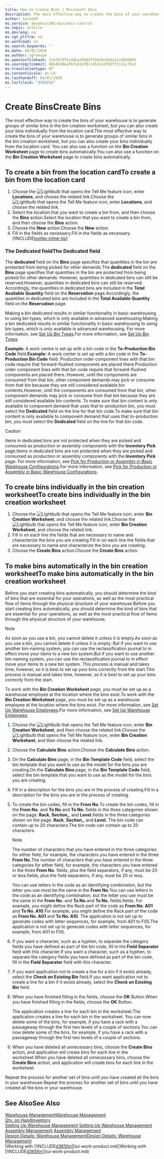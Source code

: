 ```yaml
---
title: How to Create Bins | Microsoft Docs
description: The most effective way to create the bins of your warehouse is to generate groups of similar bins in the bin creation worksheet, but you can also create your bins individually.
author: SorenGP
ms.service: dynamics365-business-central
ms.topic: article
ms.devlang: na
ms.tgt_pltfrm: na
ms.workload: na
ms.search.keywords: ''
ms.date: 04/01/2020
ms.author: sgroespe
ms.openlocfilehash: fcb76f9f5cddba76983ff8d3dcbb92a2c08d09b5
ms.sourcegitcommit: 88e4b30eaf6fa32af0c1452ce2f85ff1111c75e2
ms.translationtype: HT
ms.contentlocale: en-CA
ms.lasthandoff: 04/01/2020
ms.locfileid: "3193212"
---
```

# <a name="create-bins"></a><span data-ttu-id="35bf1-103">Create Bins</span><span class="sxs-lookup"><span data-stu-id="35bf1-103">Create Bins</span></span>
<span data-ttu-id="35bf1-104">The most effective way to create the bins of your warehouse is to generate groups of similar bins in the bin creation worksheet, but you can also create your bins individually from the location card.</span><span class="sxs-lookup"><span data-stu-id="35bf1-104">The most effective way to create the bins of your warehouse is to generate groups of similar bins in the bin creation worksheet, but you can also create your bins individually from the location card.</span></span> <span data-ttu-id="35bf1-105">You can also use a function on the **Bin Creation Worksheet** page to create bins automatically.</span><span class="sxs-lookup"><span data-stu-id="35bf1-105">You can also use a function on the **Bin Creation Worksheet** page to create bins automatically.</span></span>  

## <a name="to-create-a-bin-from-the-location-card"></a><span data-ttu-id="35bf1-106">To create a bin from the location card</span><span class="sxs-lookup"><span data-stu-id="35bf1-106">To create a bin from the location card</span></span>  
1.  <span data-ttu-id="35bf1-107">Choose the ![Lightbulb that opens the Tell Me feature](media/ui-search/search_small.png "Tell me what you want to do") icon, enter **Locations**, and choose the related link.</span><span class="sxs-lookup"><span data-stu-id="35bf1-107">Choose the ![Lightbulb that opens the Tell Me feature](media/ui-search/search_small.png "Tell me what you want to do") icon, enter **Locations**, and choose the related link.</span></span>  
2.  <span data-ttu-id="35bf1-108">Select the location that you want to create a bin from, and then choose the **Bins** action.</span><span class="sxs-lookup"><span data-stu-id="35bf1-108">Select the location that you want to create a bin from, and then choose the **Bins** action.</span></span>  
3. <span data-ttu-id="35bf1-109">Choose the **New** action.</span><span class="sxs-lookup"><span data-stu-id="35bf1-109">Choose the **New** action.</span></span>
4. <span data-ttu-id="35bf1-110">Fill in the fields as necessary.</span><span class="sxs-lookup"><span data-stu-id="35bf1-110">Fill in the fields as necessary.</span></span> [!INCLUDE[tooltip-inline-tip](includes/tooltip-inline-tip_md.md)]

### <a name="the-dedicated-field"></a><span data-ttu-id="35bf1-111">The Dedicated field</span><span class="sxs-lookup"><span data-stu-id="35bf1-111">The Dedicated field</span></span>
<span data-ttu-id="35bf1-112">The **dedicated** field on the **Bins** page specifies that quantities in the bin are protected from being picked for other demands.</span><span class="sxs-lookup"><span data-stu-id="35bf1-112">The **dedicated** field on the **Bins** page specifies that quantities in the bin are protected from being picked for other demands.</span></span> <span data-ttu-id="35bf1-113">However, quantities in dedicated bins can still be reserved.</span><span class="sxs-lookup"><span data-stu-id="35bf1-113">However, quantities in dedicated bins can still be reserved.</span></span> <span data-ttu-id="35bf1-114">Accordingly, the quantities in dedicated bins are included in the **Total Available Quantity** field on the **Reservation** page.</span><span class="sxs-lookup"><span data-stu-id="35bf1-114">Accordingly, the quantities in dedicated bins are included in the **Total Available Quantity** field on the **Reservation** page.</span></span>

<span data-ttu-id="35bf1-115">Making a bin dedicated results in similar functionality in basic warehousing to using bin types, which is only available in advanced warehousing.</span><span class="sxs-lookup"><span data-stu-id="35bf1-115">Making a bin dedicated results in similar functionality in basic warehousing to using bin types, which is only available in advanced warehousing.</span></span> <span data-ttu-id="35bf1-116">For more information, see [Set Up Bin Types](warehouse-how-to-set-up-bin-types.md).</span><span class="sxs-lookup"><span data-stu-id="35bf1-116">For more information, see [Set Up Bin Types](warehouse-how-to-set-up-bin-types.md).</span></span>

<span data-ttu-id="35bf1-117">**Example:** A work centre is set up with a bin code in the **To-Production Bin Code** field.</span><span class="sxs-lookup"><span data-stu-id="35bf1-117">**Example:** A work center is set up with a bin code in the **To-Production Bin Code** field.</span></span> <span data-ttu-id="35bf1-118">Production order component lines with that bin code require that forward-flushed components are placed there.</span><span class="sxs-lookup"><span data-stu-id="35bf1-118">Production order component lines with that bin code require that forward-flushed components are placed there.</span></span> <span data-ttu-id="35bf1-119">However, until the components are consumed from that bin, other component demands may pick or consume from that bin because they are still considered available bin contents.</span><span class="sxs-lookup"><span data-stu-id="35bf1-119">However, until the components are consumed from that bin, other component demands may pick or consume from that bin because they are still considered available bin contents.</span></span> <span data-ttu-id="35bf1-120">To make sure that bin content is only available to component demand that uses that to-production bin, you must select the **Dedicated** field on the line for that bin code.</span><span class="sxs-lookup"><span data-stu-id="35bf1-120">To make sure that bin content is only available to component demand that uses that to-production bin, you must select the **Dedicated** field on the line for that bin code.</span></span>

> [!Caution]
> <span data-ttu-id="35bf1-121">Items in dedicated bins are not protected when they are picked and consumed as production or assembly components with the **Inventory Pick** page.</span><span class="sxs-lookup"><span data-stu-id="35bf1-121">Items in dedicated bins are not protected when they are picked and consumed as production or assembly components with the **Inventory Pick** page.</span></span> <span data-ttu-id="35bf1-122">For more information, see [Pick for Production or Assembly in Basic Warehouse Configurations](warehouse-how-to-pick-for-production.md).</span><span class="sxs-lookup"><span data-stu-id="35bf1-122">For more information, see [Pick for Production or Assembly in Basic Warehouse Configurations](warehouse-how-to-pick-for-production.md).</span></span>

## <a name="to-create-bins-individually-in-the-bin-creation-worksheet"></a><span data-ttu-id="35bf1-123">To create bins individually in the bin creation worksheet</span><span class="sxs-lookup"><span data-stu-id="35bf1-123">To create bins individually in the bin creation worksheet</span></span>  
1.  <span data-ttu-id="35bf1-124">Choose the ![Lightbulb that opens the Tell Me feature](media/ui-search/search_small.png "Tell me what you want to do") icon, enter **Bin Creation Worksheet**, and choose the related link.</span><span class="sxs-lookup"><span data-stu-id="35bf1-124">Choose the ![Lightbulb that opens the Tell Me feature](media/ui-search/search_small.png "Tell me what you want to do") icon, enter **Bin Creation Worksheet**, and choose the related link.</span></span>  
2.  <span data-ttu-id="35bf1-125">Fill in on each line the fields that are necessary to name and characterize the bins you are creating.</span><span class="sxs-lookup"><span data-stu-id="35bf1-125">Fill in on each line the fields that are necessary to name and characterize the bins you are creating.</span></span>  
3.  <span data-ttu-id="35bf1-126">Choose the **Create Bins** action.</span><span class="sxs-lookup"><span data-stu-id="35bf1-126">Choose the **Create Bins** action.</span></span>  

## <a name="to-make-bins-automatically-in-the-bin-creation-worksheet"></a><span data-ttu-id="35bf1-127">To make bins automatically in the bin creation worksheet</span><span class="sxs-lookup"><span data-stu-id="35bf1-127">To make bins automatically in the bin creation worksheet</span></span>  
<span data-ttu-id="35bf1-128">Before you start creating bins automatically, you should determine the kind of bins that are essential for your operations, as well as the most practical flow of items through the physical structure of your warehouse.</span><span class="sxs-lookup"><span data-stu-id="35bf1-128">Before you start creating bins automatically, you should determine the kind of bins that are essential for your operations, as well as the most practical flow of items through the physical structure of your warehouse.</span></span>  

> [!NOTE]  
>  <span data-ttu-id="35bf1-129">As soon as you use a bin, you cannot delete it unless it is empty.</span><span class="sxs-lookup"><span data-stu-id="35bf1-129">As soon as you use a bin, you cannot delete it unless it is empty.</span></span> <span data-ttu-id="35bf1-130">But if you want to use another bin-naming system, you can use the reclassification journal to in effect move your items to a new bin system.</span><span class="sxs-lookup"><span data-stu-id="35bf1-130">But if you want to use another bin-naming system, you can use the reclassification journal to in effect move your items to a new bin system.</span></span> <span data-ttu-id="35bf1-131">This process is manual and takes time, however, so it is best to set up your bins correctly from the start.</span><span class="sxs-lookup"><span data-stu-id="35bf1-131">This process is manual and takes time, however, so it is best to set up your bins correctly from the start.</span></span>  

<span data-ttu-id="35bf1-132">To work with the **Bin Creation Worksheet** page, you must be set up as a warehouse employee at the location where the bins exist.</span><span class="sxs-lookup"><span data-stu-id="35bf1-132">To work with the **Bin Creation Worksheet** page, you must be set up as a warehouse employee at the location where the bins exist.</span></span> <span data-ttu-id="35bf1-133">For more information, see [Set Up Warehouse Employees](warehouse-how-to-set-up-warehouse-employees.md).</span><span class="sxs-lookup"><span data-stu-id="35bf1-133">For more information, see [Set Up Warehouse Employees](warehouse-how-to-set-up-warehouse-employees.md).</span></span>    

1.  <span data-ttu-id="35bf1-134">Choose the ![Lightbulb that opens the Tell Me feature](media/ui-search/search_small.png "Tell me what you want to do") icon, enter **Bin Creation Worksheet**, and then choose the related link.</span><span class="sxs-lookup"><span data-stu-id="35bf1-134">Choose the ![Lightbulb that opens the Tell Me feature](media/ui-search/search_small.png "Tell me what you want to do") icon, enter **Bin Creation Worksheet**, and then choose the related link.</span></span>  
2.  <span data-ttu-id="35bf1-135">Choose the **Calculate Bins** action.</span><span class="sxs-lookup"><span data-stu-id="35bf1-135">Choose the **Calculate Bins** action.</span></span>
3. <span data-ttu-id="35bf1-136">On the **Calculate Bins** page, in the **Bin Template Code** field, select the bin template that you want to use as the model for the bins you are creating.</span><span class="sxs-lookup"><span data-stu-id="35bf1-136">On the **Calculate Bins** page, in the **Bin Template Code** field, select the bin template that you want to use as the model for the bins you are creating.</span></span>
4.  <span data-ttu-id="35bf1-137">Fill in a description for the bins you are in the process of creating.</span><span class="sxs-lookup"><span data-stu-id="35bf1-137">Fill in a description for the bins you are in the process of creating.</span></span>  
5.  <span data-ttu-id="35bf1-138">To create the bin codes, fill in the **From No.**</span><span class="sxs-lookup"><span data-stu-id="35bf1-138">To create the bin codes, fill in the **From No.**</span></span> <span data-ttu-id="35bf1-139">and **To No.**</span><span class="sxs-lookup"><span data-stu-id="35bf1-139">and **To No.**</span></span> <span data-ttu-id="35bf1-140">fields in the three categories shown on the page: **Rack**, **Section,**, and **Level.**</span><span class="sxs-lookup"><span data-stu-id="35bf1-140">fields in the three categories shown on the page: **Rack**, **Section,**, and **Level.**</span></span> <span data-ttu-id="35bf1-141">The bin code can contain up to 20 characters.</span><span class="sxs-lookup"><span data-stu-id="35bf1-141">The bin code can contain up to 20 characters.</span></span>  

    > [!NOTE]  
    >  <span data-ttu-id="35bf1-142">The number of characters that you have entered in the three categories for either field, for example, the characters you have entered in the three **From No.**</span><span class="sxs-lookup"><span data-stu-id="35bf1-142">The number of characters that you have entered in the three categories for either field, for example, the characters you have entered in the three **From No.**</span></span> <span data-ttu-id="35bf1-143">fields, plus the field separators, if any, must be 20 or less.</span><span class="sxs-lookup"><span data-stu-id="35bf1-143">fields, plus the field separators, if any, must be 20 or less.</span></span>  

     <span data-ttu-id="35bf1-144">You can use letters in the code as an identifying combination, but the letter you use must be the same in the **From No.**</span><span class="sxs-lookup"><span data-stu-id="35bf1-144">You can use letters in the code as an identifying combination, but the letter you use must be the same in the **From No.**</span></span> <span data-ttu-id="35bf1-145">and **To No.**</span><span class="sxs-lookup"><span data-stu-id="35bf1-145">and **To No.**</span></span> <span data-ttu-id="35bf1-146">fields.</span><span class="sxs-lookup"><span data-stu-id="35bf1-146">fields.</span></span> <span data-ttu-id="35bf1-147">For example, you might define the Rack part of the code as **From No. A01** and **To No. A10**.</span><span class="sxs-lookup"><span data-stu-id="35bf1-147">For example, you might define the Rack part of the code as **From No. A01** and **To No. A10**.</span></span> <span data-ttu-id="35bf1-148">The application is not set up to generate codes with letter sequences, for example, from A01 to F05.</span><span class="sxs-lookup"><span data-stu-id="35bf1-148">The application is not set up to generate codes with letter sequences, for example, from A01 to F05.</span></span>  

6.  <span data-ttu-id="35bf1-149">If you want a character, such as a hyphen, to separate the category fields you have defined as part of the bin code, fill in the **Field Separator** field with this character.</span><span class="sxs-lookup"><span data-stu-id="35bf1-149">If you want a character, such as a hyphen, to separate the category fields you have defined as part of the bin code, fill in the **Field Separator** field with this character.</span></span>  
7.  <span data-ttu-id="35bf1-150">If you want application not to create a line for a bin if it exists already, select the **Check on Existing Bin** field.</span><span class="sxs-lookup"><span data-stu-id="35bf1-150">If you want application not to create a line for a bin if it exists already, select the **Check on Existing Bin** field.</span></span>  
8. <span data-ttu-id="35bf1-151">When you have finished filling in the fields, choose the **OK** Button.</span><span class="sxs-lookup"><span data-stu-id="35bf1-151">When you have finished filling in the fields, choose the **OK** Button.</span></span>

    <span data-ttu-id="35bf1-152">The application creates a line for each bin in the worksheet.</span><span class="sxs-lookup"><span data-stu-id="35bf1-152">The application creates a line for each bin in the worksheet.</span></span> <span data-ttu-id="35bf1-153">You can now delete some of the bins, for example, if you have a rack with a passageway through the first two levels of a couple of sections.</span><span class="sxs-lookup"><span data-stu-id="35bf1-153">You can now delete some of the bins, for example, if you have a rack with a passageway through the first two levels of a couple of sections.</span></span>  

9. <span data-ttu-id="35bf1-154">When you have deleted all unnecessary bins, choose the **Create Bins** action, and application will create bins for each line in the worksheet.</span><span class="sxs-lookup"><span data-stu-id="35bf1-154">When you have deleted all unnecessary bins, choose the **Create Bins** action, and application will create bins for each line in the worksheet.</span></span>  

<span data-ttu-id="35bf1-155">Repeat the process for another set of bins until you have created all the bins in your warehouse.</span><span class="sxs-lookup"><span data-stu-id="35bf1-155">Repeat the process for another set of bins until you have created all the bins in your warehouse.</span></span>  

## <a name="see-also"></a><span data-ttu-id="35bf1-156">See Also</span><span class="sxs-lookup"><span data-stu-id="35bf1-156">See Also</span></span>  
[<span data-ttu-id="35bf1-157">Warehouse Management</span><span class="sxs-lookup"><span data-stu-id="35bf1-157">Warehouse Management</span></span>](warehouse-manage-warehouse.md)  
[<span data-ttu-id="35bf1-158">Qty. on Hand</span><span class="sxs-lookup"><span data-stu-id="35bf1-158">Inventory</span></span>](inventory-manage-inventory.md)  
<span data-ttu-id="35bf1-159">[Setting Up Warehouse Management](warehouse-setup-warehouse.md)   </span><span class="sxs-lookup"><span data-stu-id="35bf1-159">[Setting Up Warehouse Management](warehouse-setup-warehouse.md)   </span></span>  
<span data-ttu-id="35bf1-160">[Assembly Management](assembly-assemble-items.md)  </span><span class="sxs-lookup"><span data-stu-id="35bf1-160">[Assembly Management](assembly-assemble-items.md)  </span></span>  
[<span data-ttu-id="35bf1-161">Design Details: Warehouse Management</span><span class="sxs-lookup"><span data-stu-id="35bf1-161">Design Details: Warehouse Management</span></span>](design-details-warehouse-management.md)  
<span data-ttu-id="35bf1-162">[Working with [!INCLUDE[d365fin](includes/d365fin_md.md)]](ui-work-product.md)</span><span class="sxs-lookup"><span data-stu-id="35bf1-162">[Working with [!INCLUDE[d365fin](includes/d365fin_md.md)]](ui-work-product.md)</span></span>
